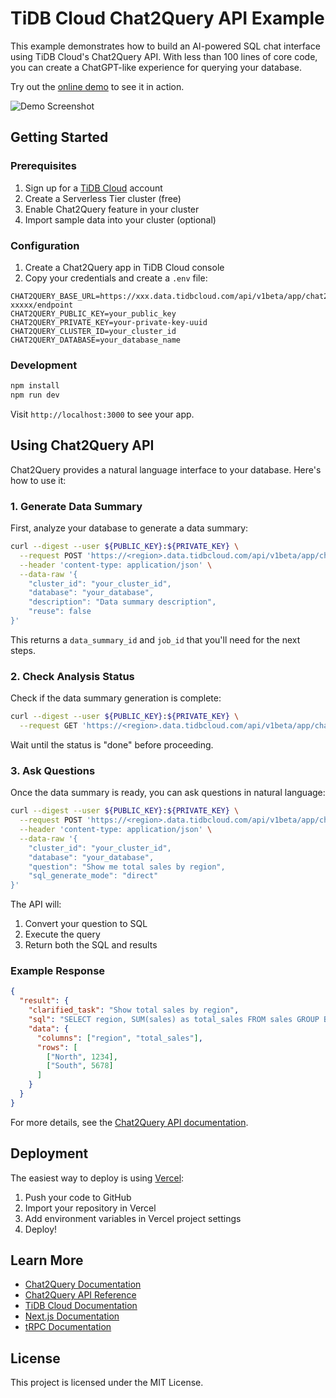 # TiDB Cloud Chat2Query API Example

This example demonstrates how to build an AI-powered SQL chat interface using TiDB Cloud's Chat2Query API. With less than 100 lines of core code, you can create a ChatGPT-like experience for querying your database.

Try out the [online demo](https://chat2query-example.vercel.app/) to see it in action.

![Demo Screenshot](https://raw.githubusercontent.com/tidbcloud/chat2query-example/main/screenshot.png)

## Getting Started

### Prerequisites

1. Sign up for a [TiDB Cloud](https://tidbcloud.com/) account
2. Create a Serverless Tier cluster (free)
3. Enable Chat2Query feature in your cluster
4. Import sample data into your cluster (optional)

### Configuration

1. Create a Chat2Query app in TiDB Cloud console
2. Copy your credentials and create a `.env` file:

```env
CHAT2QUERY_BASE_URL=https://xxx.data.tidbcloud.com/api/v1beta/app/chat2query-xxxxx/endpoint
CHAT2QUERY_PUBLIC_KEY=your_public_key
CHAT2QUERY_PRIVATE_KEY=your-private-key-uuid
CHAT2QUERY_CLUSTER_ID=your_cluster_id
CHAT2QUERY_DATABASE=your_database_name
```

### Development

```bash
npm install
npm run dev
```

Visit `http://localhost:3000` to see your app.

## Using Chat2Query API

Chat2Query provides a natural language interface to your database. Here's how to use it:

### 1. Generate Data Summary

First, analyze your database to generate a data summary:

```bash
curl --digest --user ${PUBLIC_KEY}:${PRIVATE_KEY} \
  --request POST 'https://<region>.data.tidbcloud.com/api/v1beta/app/chat2query-<ID>/endpoint/v3/dataSummaries' \
  --header 'content-type: application/json' \
  --data-raw '{
    "cluster_id": "your_cluster_id",
    "database": "your_database",
    "description": "Data summary description",
    "reuse": false
}'
```

This returns a `data_summary_id` and `job_id` that you'll need for the next steps.

### 2. Check Analysis Status

Check if the data summary generation is complete:

```bash
curl --digest --user ${PUBLIC_KEY}:${PRIVATE_KEY} \
  --request GET 'https://<region>.data.tidbcloud.com/api/v1beta/app/chat2query-<ID>/endpoint/v2/jobs/{job_id}'
```

Wait until the status is "done" before proceeding.

### 3. Ask Questions

Once the data summary is ready, you can ask questions in natural language:

```bash
curl --digest --user ${PUBLIC_KEY}:${PRIVATE_KEY} \
  --request POST 'https://<region>.data.tidbcloud.com/api/v1beta/app/chat2query-<ID>/endpoint/v3/chat2data' \
  --header 'content-type: application/json' \
  --data-raw '{
    "cluster_id": "your_cluster_id",
    "database": "your_database",
    "question": "Show me total sales by region",
    "sql_generate_mode": "direct"
}'
```

The API will:
1. Convert your question to SQL
2. Execute the query
3. Return both the SQL and results

### Example Response

```json
{
  "result": {
    "clarified_task": "Show total sales by region",
    "sql": "SELECT region, SUM(sales) as total_sales FROM sales GROUP BY region",
    "data": {
      "columns": ["region", "total_sales"],
      "rows": [
        ["North", 1234],
        ["South", 5678]
      ]
    }
  }
}
```

For more details, see the [Chat2Query API documentation](https://docs.pingcap.com/tidbcloud/use-chat2query-api).

## Deployment

The easiest way to deploy is using [Vercel](https://vercel.com):

1. Push your code to GitHub
2. Import your repository in Vercel
3. Add environment variables in Vercel project settings
4. Deploy!

## Learn More

- [Chat2Query Documentation](https://docs.pingcap.com/tidbcloud/chat2query-overview)
- [Chat2Query API Reference](https://docs.pingcap.com/tidbcloud/use-chat2query-api)
- [TiDB Cloud Documentation](https://docs.pingcap.com/tidbcloud)
- [Next.js Documentation](https://nextjs.org/docs)
- [tRPC Documentation](https://trpc.io/docs)

## License

This project is licensed under the MIT License.
